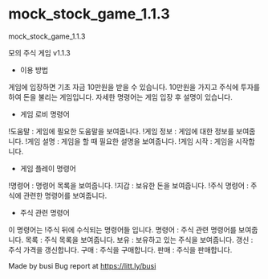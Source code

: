 # mock_stock_game_1.1.3
mock_stock_game_1.1.3

모의 주식 게임 v1.1.3

- 이용 방법

게임에 입장하면 기초 자금 10만원을 받을 수 있습니다.
10만원을 가지고 주식에 투자를 하여 돈을 불리는 게임입니다.
자세한 명령어는 게임 입장 후 설명이 있습니다.


- 게임 로비 명령어

!도움말 : 게임에 필요한 도움말을 보여줍니다.
!게임 정보 : 게임에 대한 정보를 보여줍니다.
!게임 설명 : 게임을 할 때 필요한 설명을 보여줍니다.
!게임 시작 : 게임을 시작합니다.

- 게임 플레이 명령어

!명령어 : 명령어 목록을 보여줍니다.
!지갑 : 보유한 돈을 보여줍니다.
!주식 명령어 : 주식에 관련한 명령어를 보여줍니다.

- 주식 관련 명령어

이 명령어는 !주식 뒤에 수식되는 명령어들 입니다.
명령어 : 주식 관련 명령어를 보여줍니다.
목록 : 주식 목록을 보여줍니다.
보유 : 보유하고 있는 주식을 보여줍니다.
갱신 : 주식 가격을 갱신합니다.
구매 : 주식을 구매합니다.
판매 : 주식을 판매합니다.


Made by busi
Bug report at https://litt.ly/busi
